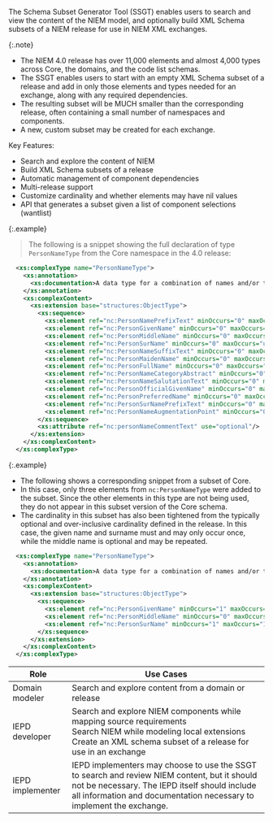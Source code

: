 
The Schema Subset Generator Tool (SSGT) enables users to search and view the content of the NIEM model, and optionally build XML Schema subsets of a NIEM release for use in NIEM XML exchanges.

{:.note}
- The NIEM 4.0 release has over 11,000 elements and almost 4,000 types across Core, the domains, and the code list schemas.
- The SSGT enables users to start with an empty XML Schema subset of a release and add in only those elements and types needed for an exchange, along with any required dependencies.
- The resulting subset will be MUCH smaller than the corresponding release, often containing a small number of namespaces and components.
- A new, custom subset may be created for each exchange.

Key Features:

- Search and explore the content of NIEM
- Build XML Schema subsets of a release
- Automatic management of component dependencies
- Multi-release support
- Customize cardinality and whether elements may have nil values
- API that generates a subset given a list of component selections (wantlist)

{:.example}
> The following is a snippet showing the full declaration of type `PersonNameType` from the Core namespace in the 4.0 release:

```xml
  <xs:complexType name="PersonNameType">
    <xs:annotation>
      <xs:documentation>A data type for a combination of names and/or titles by which a person is known.</xs:documentation>
    </xs:annotation>
    <xs:complexContent>
      <xs:extension base="structures:ObjectType">
        <xs:sequence>
          <xs:element ref="nc:PersonNamePrefixText" minOccurs="0" maxOccurs="unbounded"/>
          <xs:element ref="nc:PersonGivenName" minOccurs="0" maxOccurs="unbounded"/>
          <xs:element ref="nc:PersonMiddleName" minOccurs="0" maxOccurs="unbounded"/>
          <xs:element ref="nc:PersonSurName" minOccurs="0" maxOccurs="unbounded"/>
          <xs:element ref="nc:PersonNameSuffixText" minOccurs="0" maxOccurs="unbounded"/>
          <xs:element ref="nc:PersonMaidenName" minOccurs="0" maxOccurs="unbounded"/>
          <xs:element ref="nc:PersonFullName" minOccurs="0" maxOccurs="unbounded"/>
          <xs:element ref="nc:PersonNameCategoryAbstract" minOccurs="0" maxOccurs="unbounded"/>
          <xs:element ref="nc:PersonNameSalutationText" minOccurs="0" maxOccurs="unbounded"/>
          <xs:element ref="nc:PersonOfficialGivenName" minOccurs="0" maxOccurs="unbounded"/>
          <xs:element ref="nc:PersonPreferredName" minOccurs="0" maxOccurs="unbounded"/>
          <xs:element ref="nc:PersonSurNamePrefixText" minOccurs="0" maxOccurs="unbounded"/>
          <xs:element ref="nc:PersonNameAugmentationPoint" minOccurs="0" maxOccurs="unbounded"/>
        </xs:sequence>
        <xs:attribute ref="nc:personNameCommentText" use="optional"/>
      </xs:extension>
    </xs:complexContent>
  </xs:complexType>
```

{:.example}
- The following shows a corresponding snippet from a subset of Core.
- In this case, only three elements from `nc:PersonNameType` were added to the subset.  Since the other elements in this type are not being used, they do not appear in this subset version of the Core schema.
- The cardinality in this subset has also been tightened from the typically optional and over-inclusive cardinality defined in the release.  In this case, the given name and surname must and may only occur once, while the middle name is optional and may be repeated.

```xml
  <xs:complexType name="PersonNameType">
    <xs:annotation>
      <xs:documentation>A data type for a combination of names and/or titles by which a person is known.</xs:documentation>
    </xs:annotation>
    <xs:complexContent>
      <xs:extension base="structures:ObjectType">
        <xs:sequence>
          <xs:element ref="nc:PersonGivenName" minOccurs="1" maxOccurs="1"/>
          <xs:element ref="nc:PersonMiddleName" minOccurs="0" maxOccurs="unbounded"/>
          <xs:element ref="nc:PersonSurName" minOccurs="1" maxOccurs="1"/>
        </xs:sequence>
      </xs:extension>
    </xs:complexContent>
  </xs:complexType>
```

| Role | Use Cases |
| ---- | --- |
| Domain modeler | Search and explore content from a domain or release |
| IEPD developer | Search and explore NIEM components while mapping source requirements <br> Search NIEM while modeling local extensions <br> Create an XML schema subset of a release for use in an exchange<br>  |
| IEPD implementer | IEPD implementers may choose to use the SSGT to search and review NIEM content, but it should not be necessary.  The IEPD itself should include all information and documentation necessary to implement the exchange. |
